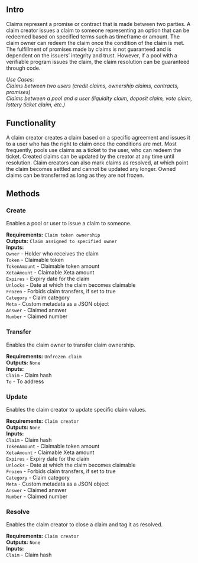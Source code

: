 ## Intro
Claims represent a promise or contract that is made between two parties. A claim creator issues a claim to someone representing an option that can be redeemed based on specified terms such as timeframe or amount. The claim owner can redeem the claim once the condition of the claim is met. The fulfillment of promises made by claims is not guaranteed and is dependent on the issuers’ integrity and trust. However, if a pool with a verifiable program issues the claim, the claim resolution can be guaranteed through code.

*Use Cases:  
Claims between two users (credit claims, ownership claims, contracts, promises)  
Claims between a pool and a user (liquidity claim, deposit claim, vote claim, lottery ticket claim, etc.)*

## Functionality
A claim creator creates a claim based on a specific agreement and issues it to a user who has the right to claim once the conditions are met. Most frequently, pools use claims as a ticket to the user, who can redeem the ticket. Created claims can be updated by the creator at any time until resolution. Claim creators can also mark claims as resolved, at which point the claim becomes settled and cannot be updated any longer. Owned claims can be transferred as long as they are not frozen.

## Methods

### Create
Enables a pool or user to issue a claim to someone.

**Requirements:** `Claim token ownership`  
**Outputs:** `Claim assigned to specified owner`  
**Inputs:**  
`Owner` - Holder who receives the claim  
`Token` - Claimable token  
`TokenAmount` - Claimable token amount  
`XetaAmount` - Claimable Xeta amount  
`Expires` - Expiry date for the claim  
`Unlocks` - Date at which the claim becomes claimable  
`Frozen` - Forbids claim transfers, if set to true  
`Category` - Claim category  
`Meta` - Custom metadata as a JSON object  
`Answer` - Claimed answer  
`Number` - Claimed number  

### Transfer
Enables the claim owner to transfer claim ownership.

**Requirements:** `Unfrozen claim`  
**Outputs:** `None`  
**Inputs:**  
`Claim` - Claim hash  
`To` - To address  

### Update
Enables the claim creator to update specific claim values.

**Requirements:** `Claim creator`  
**Outputs:** `None`  
**Inputs:**  
`Claim` - Claim hash  
`TokenAmount` - Claimable token amount  
`XetaAmount` - Claimable Xeta amount  
`Expires` - Expiry date for the claim  
`Unlocks` - Date at which the claim becomes claimable  
`Frozen` - Forbids claim transfers, if set to true  
`Category` - Claim category  
`Meta` - Custom metadata as a JSON object  
`Answer` - Claimed answer  
`Number` - Claimed number  

### Resolve
Enables the claim creator to close a claim and tag it as resolved.

**Requirements:** `Claim creator`  
**Outputs:** `None`  
**Inputs:**  
`Claim` - Claim hash  
